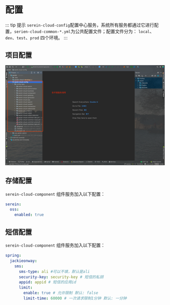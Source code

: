 # 配置

::: tip 提示
`serein-cloud-config`配置中心服务，系统所有服务都通过它进行配置，`serien-cloud-common-*.yml`为公共配置文件；配置文件分为：
`local`、`dev`、`test`、`prod` 四个环境。
:::

## 项目配置

![img.png](/back/images/setting-001.png)

## 存储配置

`serein-cloud-component` 组件服务加入以下配置：

```yml
serein:
  oss:
    enabled: true
```

## 短信配置

`serein-cloud-component` 组件服务加入以下配置：

```yml
spring:
  jackieonway:
    sms:
      sms-type: ali #可以不填，默认是ali
      security-key: security-key # 短信的私钥
      appid: appid # 短信的应用id
      limit:
        enable: true # 允许限制 默认: false
        limit-time: 60000 # 一次请求限制1分钟 默认: 一分钟
```
